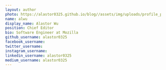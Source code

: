 ```yaml
---
layout: author
photo: https://alastor0325.github.io/blog//assets/img/uploads/profile_poler.jpg
name: alwu
display_name: Alastor Wu
position: Chief Editor
bio: Software Engineer at Mozilla
github_username: alastor0325
facebook_username:
twitter_username:
instagram_username:
linkedin_username: alastor0325
medium_username: alastor0325
---
```


